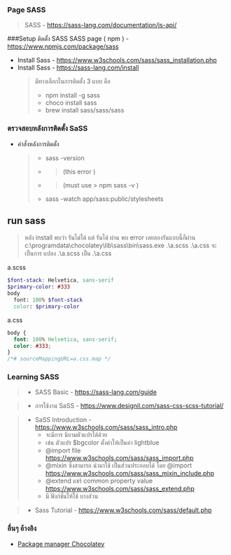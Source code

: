 ### Page SASS 
> SASS - https://sass-lang.com/documentation/js-api/

###Setup ติดตั้ง SASS 
SASS page ( npm ) - https://www.npmjs.com/package/sass
- Install Sass  - https://www.w3schools.com/sass/sass_installation.php 
- Install Sass - https://sass-lang.com/install
  > มีทางเลือกในการติดตั้ง 3 แบบ คือ 
  > - npm install -g sass
  > - choco install sass
  > - brew install sass/sass/sass
### ตรวจสอบหลังการติดตั้ง SaSS 
- คำสั่งหลังการติดตั้ง
  > - sass -version
    > - > (this error )
    > - > (must use > npm sass -v ) 
  > - sass -watch app/sass:public/stylesheets
  >

## run  sass
> หลัง install พบว่า รันไม่ได้ แต่ รันได้ ผ่าน  พบ error เลยลองรันแบบนี้ก็ผ่าน 
> c:\programdata\chocolatey\lib\sass\bin\sass.exe  .\a.scss  .\a.css
> จะเป็นการ แปลง .\a.scss เป็น  .\a.css 

a.scss
```scss
$font-stack: Helvetica, sans-serif
$primary-color: #333
body
  font: 100% $font-stack
  color: $primary-color
```
a.css
```css
body {
  font: 100% Helvetica, sans-serif;
  color: #333;
}
/*# sourceMappingURL=a.css.map */
```

### Learning  SASS
> - SASS Basic - https://sass-lang.com/guide

> - การใช้งาน SaSS  - https://www.designil.com/sass-css-scss-tutorial/

> - SaSS Introduction - https://www.w3schools.com/sass/sass_intro.php
>   - จะมีการ นิยามตัวแปรได้ด้วย 
>   - เช่น ตัวแปร $bgcolor ตั้งค่าให้เป็นค่า lightblue
>   - @import file https://www.w3schools.com/sass/sass_import.php
>   - @mixin ซึ่งสามารถ นำมาใช้ เป็นส่วนประกอบได้ โดย @import  https://www.w3schools.com/sass/sass_mixin_include.php
>   - @extend แชร์ common property value  https://www.w3schools.com/sass/sass_extend.php
>   - มี ฟังก์ชั่นให้ใช้ บางส่วน
  
> - Sass Tutorial - https://www.w3schools.com/sass/default.php

### อื่นๆ อ้างอิง 
- [Package manager Chocolatey](../packagemanger/chocolatey_pm)
 
